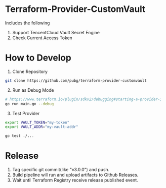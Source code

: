# Terraform-Provider-CustomVault

Includes the following
1. Support TencentCloud Vault Secret Engine
2. Check Current Access Token

# How to Develop

1. Clone Repository

```bash
git clone https://github.com/pubg/terraform-provider-customvault
```

2. Run as Debug Mode
```bash
# https://www.terraform.io/plugin/sdkv2/debugging#starting-a-provider-in-debug-mode
go run main.go --debug
```

3. Test Provider
```bash
export VAULT_TOKEN="my-token"
export VAULT_ADDR="my-vault-addr"

go test ./...
```

# Release

1. Tag specific git commit(like "v3.0.0") and push.
2. Build pipeline will run and upload artifacts to Github Releases.
3. Wait until Terraform Registry receive release published event.
